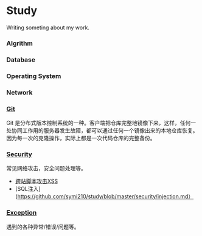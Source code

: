 # Study
Writing someting about my work.

### Algrithm

### Database

### Operating System

### Network

### [Git](https://github.com/symi210/study/tree/master/git)
Git 是分布式版本控制系统的一种。客户端把仓库完整地镜像下来，这样，任何一处协同工作用的服务器发生故障，都可以通过任何一个镜像出来的本地仓库恢复。因为每一次的克隆操作，实际上都是一次代码仓库的完整备份。

### [Security](https://github.com/symi210/study/blob/master/security)
常见网络攻击，安全问题处理等。
- [跨站脚本攻击XSS](https://github.com/symi210/study/blob/master/security/XSS.md)
- [SQL注入](https://github.com/symi210/study/blob/master/security/injection.md）

### [Exception](https://github.com/symi210/study/blob/master/exceptions/exceptions.md)
遇到的各种异常/错误/问题等。
